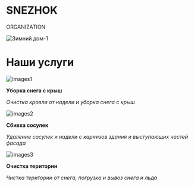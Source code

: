 # SNEZHOK
ORGANIZATION

![Зимний дом-1](https://user-images.githubusercontent.com/95538625/144721970-ce68992b-ab51-411b-a219-27e1b5821b08.jpg)

# Наши услуги

![images1](https://user-images.githubusercontent.com/95538625/144723241-eb2627f0-960b-4bfa-9059-fa5baa966cb8.jpg)


**Уборка снега с крыш**

*Очистка кровли от надели и уборка снега с крыш*

![images2](https://user-images.githubusercontent.com/95538625/144723072-2fb0e578-4dad-4938-b6ab-a016ec969173.png)

**Сбивка сосулек**

*Удаление сосулек и надели с карнизов здания и выступающих частей фасада*

![images3](https://user-images.githubusercontent.com/95538625/144723079-bf6a837d-be29-49f1-aabb-ffb5234fb0c2.png)

**Очистка територии**

*Чистка територии от снега, погрузка и вывоз снега и льда*
